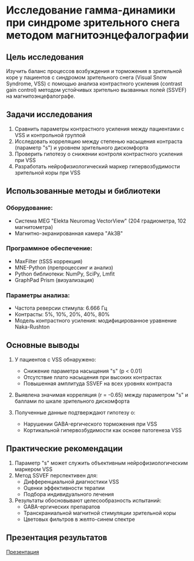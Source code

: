 # Исследование гамма-динамики при синдроме зрительного снега методом магнитоэнцефалографии


## Цель исследования

Изучить баланс процессов возбуждения и торможения в зрительной коре у пациентов с синдромом зрительного снега (Visual Snow Syndrome, VSS) с помощью анализа контрастного усиления (contrast gain control) методом устойчивых зрительно вызванных полей (SSVEF) на магнитоэнцефалографе.

## Задачи исследования

1. Сравнить параметры контрастного усиления между пациентами с VSS и контрольной группой
2. Исследовать корреляцию между степенью насыщения контраста (параметр "s") и уровнем зрительного дискомфорта
3. Проверить гипотезу о снижении контроля контрастного усиления при VSS
4. Разработать нейрофизиологический маркер гипервозбудимости зрительной коры при VSS

## Использованные методы и библиотеки

### Оборудование:
- Система MEG "Elekta Neuromag VectorView" (204 градиометра, 102 магнитометра)
- Магнитно-экранированная камера "Ak3B"

### Программное обеспечение:
- MaxFilter (tSSS коррекция)
- MNE-Python (препроцессинг и анализ)
- Python библиотеки: NumPy, SciPy, Lmfit
- GraphPad Prism (визуализация)

### Параметры анализа:
- Частота реверсии стимула: 6.666 Гц
- Контрасты: 5%, 10%, 20%, 40%, 80%
- Модель контрастного усиления: модифицированное уравнение Naka-Rushton

## Основные выводы

1. У пациентов с VSS обнаружено:
   - Снижение параметра насыщения "s" (p < 0.01)
   - Отсутствие плато насыщения при высоких контрастах
   - Повышенная амплитуда SSVEF на всех уровнях контраста

2. Выявлена значимая корреляция (r = -0.65) между параметром "s" и баллами по шкале зрительного дискомфорта

3. Полученные данные подтверждают гипотезу о:
   - Нарушении GABA-ергического торможения при VSS
   - Кортикальной гипервозбудимости как основе патогенеза VSS

## Практические рекомендации

1. Параметр "s" может служить объективным нейрофизиологическим маркером VSS
2. Метод SSVEF перспективен для:
   - Дифференциальной диагностики VSS
   - Оценки эффективности терапии
   - Подбора индивидуального лечения
3. Результаты обосновывают целесообразность испытаний:
   - GABA-ергических препаратов
   - Транскраниальной магнитной стимуляции зрительной коры
   - Цветовых фильтров в желто-синем спектре

## Презентация результатов


[Презентация](https://github.com/naumovasofiya/MEG-Analysis-of-Neuroplasticity-in-VSS/blob/2b5cffb862f982fdd6b8f9ca7024d29378595af2/Neuroplasticity_VSS/results/figures_and_presentation/Naumova_presentation.pdf)
